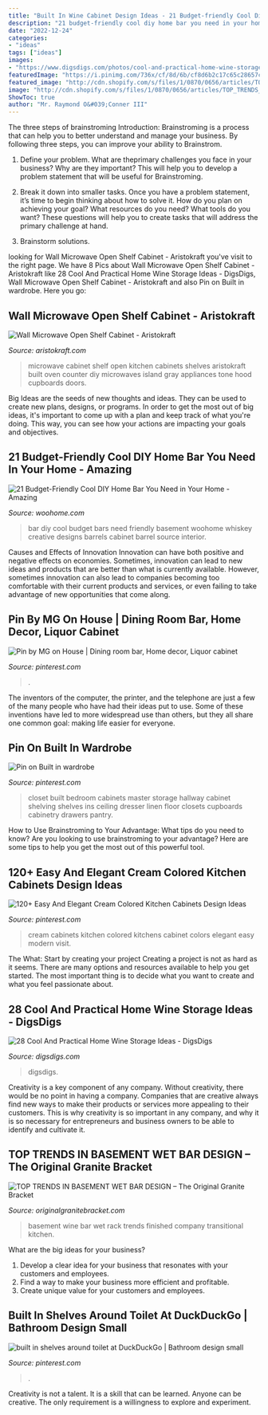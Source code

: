 ```yaml
---
title: "Built In Wine Cabinet Design Ideas - 21 Budget-friendly Cool Diy Home Bar You Need In Your Home"
description: "21 budget-friendly cool diy home bar you need in your home"
date: "2022-12-24"
categories:
- "ideas"
tags: ["ideas"]
images:
- "https://www.digsdigs.com/photos/cool-and-practical-home-wine-storage-ideas-19.jpg"
featuredImage: "https://i.pinimg.com/736x/cf/8d/6b/cf8d6b2c17c65c28657cccccbda75d22.jpg"
featured_image: "http://cdn.shopify.com/s/files/1/0870/0656/articles/TOP_TRENDS_IN_BASEMENT_WET_BAR_DESIGN_1024x1024.jpg?v=1489779063"
image: "http://cdn.shopify.com/s/files/1/0870/0656/articles/TOP_TRENDS_IN_BASEMENT_WET_BAR_DESIGN_1024x1024.jpg?v=1489779063"
ShowToc: true
author: "Mr. Raymond O&#039;Conner III"
---
```



The three steps of brainstroming
Introduction:
Brainstroming is a process that can help you to better understand and manage your business. By following three steps, you can improve your ability to Brainstrom.

1. Define your problem. What are theprimary challenges you face in your business? Why are they important? This will help you to develop a problem statement that will be useful for Brainstroming.

2. Break it down into smaller tasks. Once you have a problem statement, it’s time to begin thinking about how to solve it. How do you plan on achieving your goal? What resources do you need? What tools do you want? These questions will help you to create tasks that will address the primary challenge at hand.

3. Brainstorm solutions.

	

		
looking for Wall Microwave Open Shelf Cabinet - Aristokraft you've visit to the right page. We have 8 Pics about Wall Microwave Open Shelf Cabinet - Aristokraft like 28 Cool And Practical Home Wine Storage Ideas - DigsDigs, Wall Microwave Open Shelf Cabinet - Aristokraft and also Pin on Built in wardrobe. Here you go:
		
    
## Wall Microwave Open Shelf Cabinet - Aristokraft

<img loading=lazy src="https://www.aristokraft.com/-/media/aristokraft/products/cabinet_interiors/microwave_wall_open_shelf.jpg" onerror="this.onerror=null;this.src='https://tse3.mm.bing.net/th?id=OIP.3XReKhrWSRllh95bcj4slQHaLH&amp;pid=15.1';" alt="Wall Microwave Open Shelf Cabinet - Aristokraft">

_Source: aristokraft.com_

>microwave cabinet shelf open kitchen cabinets shelves aristokraft built oven counter diy microwaves island gray appliances tone hood cupboards doors. 

	

Big Ideas are the seeds of new thoughts and ideas. They can be used to create new plans, designs, or programs. In order to get the most out of big ideas, it's important to come up with a plan and keep track of what you're doing. This way, you can see how your actions are impacting your goals and objectives.

    
## 21 Budget-Friendly Cool DIY Home Bar You Need In Your Home - Amazing

<img loading=lazy src="http://www.woohome.com/wp-content/uploads/2015/03/diy-home-bar-woohome-4.jpg" onerror="this.onerror=null;this.src='https://tse2.mm.bing.net/th?id=OIP.I6pjlEuICwBOugWXdpoFtQHaJ4&amp;pid=15.1';" alt="21 Budget-Friendly Cool DIY Home Bar You Need in Your Home - Amazing">

_Source: woohome.com_

>bar diy cool budget bars need friendly basement woohome whiskey creative designs barrels cabinet barrel source interior. 

	

Causes and Effects of Innovation
Innovation can have both positive and negative effects on economies. Sometimes, innovation can lead to new ideas and products that are better than what is currently available. However, sometimes innovation can also lead to companies becoming too comfortable with their current products and services, or even failing to take advantage of new opportunities that come along.

    
## Pin By MG On House | Dining Room Bar, Home Decor, Liquor Cabinet

<img loading=lazy src="https://i.pinimg.com/736x/1a/4e/29/1a4e290efcc9e3efb0d9b486a408289a.jpg" onerror="this.onerror=null;this.src='https://tse1.mm.bing.net/th?id=OIP.fVZG0sqai8KWnxKYeTb3_AHaJ3&amp;pid=15.1';" alt="Pin by MG on House | Dining room bar, Home decor, Liquor cabinet">

_Source: pinterest.com_

>. 

	

The inventors of the computer, the printer, and the telephone are just a few of the many people who have had their ideas put to use. Some of these inventions have led to more widespread use than others, but they all share one common goal: making life easier for everyone.

    
## Pin On Built In Wardrobe

<img loading=lazy src="https://i.pinimg.com/736x/61/a3/a2/61a3a2df2812a764daa9a2977ae22368--wood-entertainment-center-bungalow-bedroom.jpg" onerror="this.onerror=null;this.src='https://tse4.mm.bing.net/th?id=OIP.wNZAKwOy76lBKmiAXzm9SwHaJ9&amp;pid=15.1';" alt="Pin on Built in wardrobe">

_Source: pinterest.com_

>closet built bedroom cabinets master storage hallway cabinet shelving shelves ins ceiling dresser linen floor closets cupboards cabinetry drawers pantry. 

	

How to Use Brainstroming to Your Advantage: What tips do you need to know?
Are you looking to use brainstroming to your advantage? Here are some tips to help you get the most out of this powerful tool.

    
## 120+ Easy And Elegant Cream Colored Kitchen Cabinets Design Ideas

<img loading=lazy src="https://i.pinimg.com/736x/cf/8d/6b/cf8d6b2c17c65c28657cccccbda75d22.jpg" onerror="this.onerror=null;this.src='https://tse1.mm.bing.net/th?id=OIP.Qb4AhzfaPzC5rufoUOASLgHaJ4&amp;pid=15.1';" alt="120+ Easy And Elegant Cream Colored Kitchen Cabinets Design Ideas">

_Source: pinterest.com_

>cream cabinets kitchen colored kitchens cabinet colors elegant easy modern visit. 

	

The What: Start by creating your project
Creating a project is not as hard as it seems. There are many options and resources available to help you get started. The most important thing is to decide what you want to create and what you feel passionate about.

    
## 28 Cool And Practical Home Wine Storage Ideas - DigsDigs

<img loading=lazy src="https://www.digsdigs.com/photos/cool-and-practical-home-wine-storage-ideas-19.jpg" onerror="this.onerror=null;this.src='https://tse4.mm.bing.net/th?id=OIP.LjLO1cAHojNVpZpOj0iAxAHaJ4&amp;pid=15.1';" alt="28 Cool And Practical Home Wine Storage Ideas - DigsDigs">

_Source: digsdigs.com_

>digsdigs. 

	

Creativity is a key component of any company. Without creativity, there would be no point in having a company. Companies that are creative always find new ways to make their products or services more appealing to their customers. This is why creativity is so important in any company, and why it is so necessary for entrepreneurs and business owners to be able to identify and cultivate it.

    
## TOP TRENDS IN BASEMENT WET BAR DESIGN – The Original Granite Bracket

<img loading=lazy src="http://cdn.shopify.com/s/files/1/0870/0656/articles/TOP_TRENDS_IN_BASEMENT_WET_BAR_DESIGN_1024x1024.jpg?v=1489779063" onerror="this.onerror=null;this.src='https://tse1.mm.bing.net/th?id=OIP.RegnvNNZpUtHil7SkcfWyAHaE9&amp;pid=15.1';" alt="TOP TRENDS IN BASEMENT WET BAR DESIGN – The Original Granite Bracket">

_Source: originalgranitebracket.com_

>basement wine bar wet rack trends finished company transitional kitchen. 

	

What are the big ideas for your business?
1. Develop a clear idea for your business that resonates with your customers and employees.
2. Find a way to make your business more efficient and profitable.
3. Create unique value for your customers and employees.

    
## Built In Shelves Around Toilet At DuckDuckGo | Bathroom Design Small

<img loading=lazy src="https://i.pinimg.com/736x/05/bc/71/05bc713554a91d053689dc00ee9e3ea4.jpg" onerror="this.onerror=null;this.src='https://tse1.mm.bing.net/th?id=OIP.Vyg1LbWQEHC_r8qu4QSjVAHaLO&amp;pid=15.1';" alt="built in shelves around toilet at DuckDuckGo | Bathroom design small">

_Source: pinterest.com_

>. 

	

Creativity is not a talent. It is a skill that can be learned. Anyone can be creative. The only requirement is a willingness to explore and experiment.

